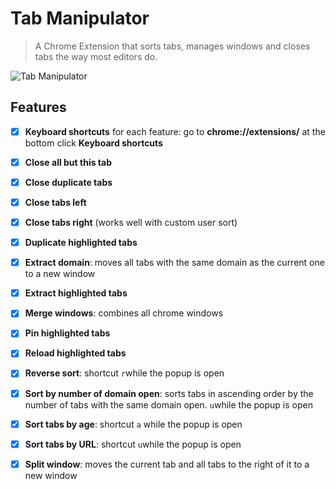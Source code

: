 # Tab Manipulator

> A Chrome Extension that sorts tabs, manages windows and closes tabs the way most editors do.

![Tab Manipulator](http://imgur.com/xDNF5go.png)

## Features

- [x] **Keyboard shortcuts** for each feature: go to **chrome://extensions/** at the bottom click **Keyboard shortcuts**
- [x] **Close all but this tab**
- [x] **Close duplicate tabs**
- [x] **Close tabs left**
- [x] **Close tabs right** (works well with custom user sort)
- [x] **Duplicate highlighted tabs**
- [x] **Extract domain**: moves all tabs with the same domain as the current one to a new window
- [x] **Extract highlighted tabs**
- [x] **Merge windows**: combines all chrome windows
- [x] **Pin highlighted tabs**
- [x] **Reload highlighted tabs**
- [x] **Reverse sort**: shortcut `r`while the popup is open
- [x] **Sort by number of domain open**: sorts tabs in ascending order by the number of tabs with the same domain open. `u`while the popup is open
- [x] **Sort tabs by age**: shortcut `a` while the popup is open
- [x] **Sort tabs by URL**: shortcut `u`while the popup is open
- [x] **Split window**: moves the current tab and all tabs to the right of it to a new window



